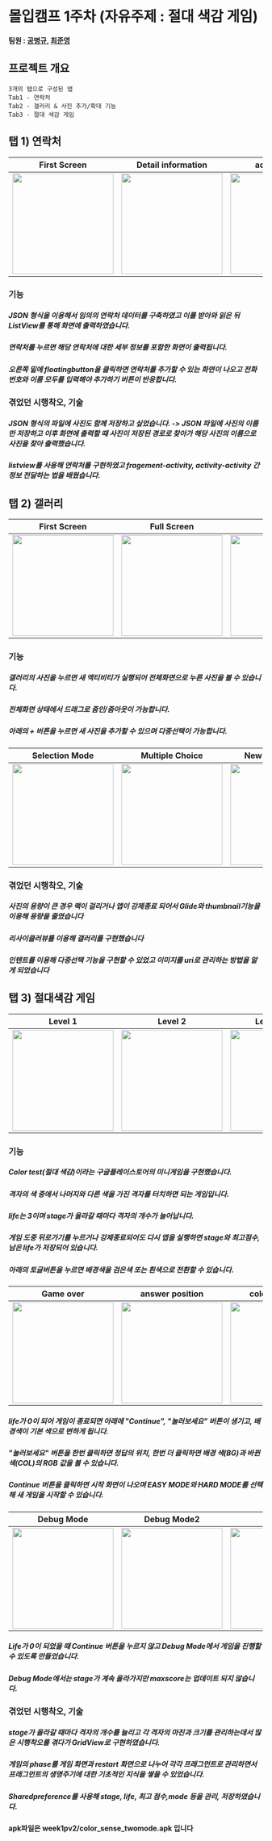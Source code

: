 # 몰입캠프 1주차 (자유주제 : 절대 색감 게임)

**팀원 : [공병규](https://github.com/johnpooh121), [최준영](https://github.com/DDoubleA)**

## 프로젝트 개요
```
3개의 탭으로 구성된 앱
Tab1 - 연락처
Tab2 - 갤러리 & 사진 추가/확대 기능
Tab3 - 절대 색감 게임
```

## 탭 1) 연락처


|First Screen|Detail information|add contacts|
|:-:|:-:|:-:|
|<img src="https://user-images.githubusercontent.com/86216960/147900138-c61f22ff-3a7e-495b-b7a2-1ad86633744c.png" width="200" />|<img src="https://user-images.githubusercontent.com/86216960/147900139-7f3f2f15-7f7c-453f-8a37-1ee6a273a987.png" width="200" />|<img src="https://user-images.githubusercontent.com/86216960/147900423-7802bf4e-8d55-4312-94b5-fcbeaf6a9b36.png" width="200"/>
 
### 기능
 ##### JSON 형식을 이용해서 임의의 연락처 데이터를 구축하였고 이를 받아와 읽은 뒤 ListView를 통해 화면에 출력하였습니다. 
 ##### 연락처를 누르면 해당 연락처에 대한 세부 정보를 포함한 화면이 출력됩니다.
 ##### 오른쪽 밑에 floatingbutton을 클릭하면 연락처를 추가할 수 있는 화면이 나오고 전화번호와 이름 모두를 입력해야 추가하기 버튼이 반응합니다.
 
 ### 겪었던 시행착오, 기술

##### JSON 형식의 파일에  사진도 함께 저장하고 싶었습니다. -> JSON 파일에 사진의 이름만 저장하고 이후 화면에 출력할 때 사진이 저장된 경로로 찾아가 해당 사진의 이름으로 사진을 찾아 출력했습니다.

##### listview를 사용해 연락처를 구현하였고 fragement-activity, activity-activity 간 정보 전달하는 법을 배웠습니다.




## 탭 2) 갤러리

|First Screen|Full Screen|Zoom In|
|:-:|:-:|:-:|
|<img src="https://user-images.githubusercontent.com/86216960/147900147-c7a023d4-ec8c-4206-b1b6-a5b5d54a64e4.png" width="200" />|<img src="https://user-images.githubusercontent.com/86216960/147900151-bed62847-0a8a-4f08-97d2-c86c2656ace4.png" width="200" />|<img src="https://user-images.githubusercontent.com/86216960/147900160-afda13f4-5ab9-4267-ade2-5fe48d3fd608.png" width="200" />|

### 기능
##### 갤러리의 사진을 누르면 새 액티비티가 실행되어 전체화면으로 누른 사진을 볼 수 있습니다.
##### 전체화면 상태에서 드래그로 줌인/줌아웃이 가능합니다.
##### 아래의 + 버튼을 누르면 새 사진을 추가할 수 있으며 다중선택이 가능합니다.

|Selection Mode|Multiple Choice|New image loaded|
|:-:|:-:|:-:|
|<img src="https://user-images.githubusercontent.com/96766204/147900870-b13ad3f4-edc7-4439-a146-37720536c98c.png" width="200" />|<img src="https://user-images.githubusercontent.com/96766204/147900851-b71057ac-a193-4166-bf13-c46a3d20c01d.png" width="200" />|<img src="https://user-images.githubusercontent.com/96766204/147900852-00ef4e43-4457-4d7c-b179-6bf1c9af8289.png" width="200" />|

### 겪었던 시행착오, 기술
##### 사진의 용량이 큰 경우 랙이 걸리거나 앱이 강제종료 되어서 Glide와 thumbnail기능을 이용해 용량을 줄였습니다
##### 리사이클러뷰를 이용해 갤러리를 구현했습니다
##### 인텐트를 이용해 다중선택 기능을 구현할 수 있었고 이미지를 uri로 관리하는 방법을 알게 되었습니다

## 탭 3) 절대색감 게임

|Level 1|Level 2|Level 9(Max)|
|:-:|:-:|:-:|
|<img src="https://user-images.githubusercontent.com/86216960/148019722-f4585f34-4189-4531-b681-d6bc4568bf23.png" width="200" />|<img src="https://user-images.githubusercontent.com/86216960/148019723-b490b633-3c1f-4bbf-80f0-37b476488c89.png" width="200" />|<img src="https://user-images.githubusercontent.com/86216960/148019671-a345289f-f10d-46e5-9c81-9e3829ef0393.png" width="200" />|

### 기능
##### Color test(절대 색감)이라는 구글플레이스토어의 미니게임을 구현했습니다.
##### 격자의 색 중에서 나머지와 다른 색을 가진 격자를 터치하면 되는 게임입니다.
##### life는 3이며 stage가 올라갈 때마다 격자의 개수가 늘어납니다.
##### 게임 도중 뒤로가기를 누르거나 강제종료되어도 다시 앱을 실행하면 stage와 최고점수, 남은 life가 저장되어 있습니다.
##### 아래의 토글버튼을 누르면 배경색을 검은색 또는 흰색으로 전환할 수 있습니다.
|Game over|answer position|color difference|
|:-:|:-:|:-:|
|<img src="https://user-images.githubusercontent.com/86216960/148019261-80812f74-724a-4261-bfd4-453695a25bc5.png" width="200" />|<img src="https://user-images.githubusercontent.com/86216960/148019264-3a3176c7-ded1-499a-b983-91b13719b37e.png" width="200" />|<img src="https://user-images.githubusercontent.com/86216960/148019265-6fa4b04d-2b73-4217-8fcd-1ab560091b48.png" width="200" />|

##### life가 0이 되어 게임이 종료되면 아래에 "Continue", "눌러보세요" 버튼이 생기고, 배경색이 기본 색으로 변하게 됩니다.
##### "눌러보세요" 버튼을 한번 클릭하면 정답의 위치, 한번 더 클릭하면 배경 색(BG)과 바뀐 색(COL)의 RGB 값을 볼 수 있습니다.
##### Continue 버튼을 클릭하면 시작 화면이 나오며 EASY MODE와 HARD MODE를 선택해 새 게임을 시작할 수 있습니다.

|Debug Mode|Debug Mode2|Continue|
|:-:|:-:|:-:|
|<img src="https://user-images.githubusercontent.com/86216960/148019267-91a3d51a-bb24-456f-936c-8a423057637d.png" width="200" />|<img src="https://user-images.githubusercontent.com/86216960/148019257-b049c7b2-0d39-4efb-bae3-15c6c6b6ed37.png" width="200" />|<img src="https://user-images.githubusercontent.com/86216960/148019260-cacdab74-2720-43f9-9f5f-0583e3e62c8d.png" width="200" />|

##### Life가 0이 되었을 때 Continue 버튼을 누르지 않고 Debug Mode에서 게임을 진행할 수 있도록 만들었습니다.
##### Debug Mode에서는 stage가 계속 올라가지만 maxscore는 업데이트 되지 않습니다.


### 겪었던 시행착오, 기술
##### stage가 올라갈 때마다 격자의 개수를 늘리고 각 격자의 마진과 크기를 관리하는데서 많은 시행착오를 겪다가 GridView로 구현하였습니다.
##### 게임의 phase를 게임 화면과 restart 화면으로 나누어 각각 프래그먼트로 관리하면서 프래그먼트의 생명주기에 대한 기초적인 지식을 쌓을 수 있었습니다.
##### Sharedpreference를 사용해 stage, life, 최고 점수,mode 등을 관리, 저장하였습니다.

#### apk파일은 week1pv2/color_sense_twomode.apk 입니다
